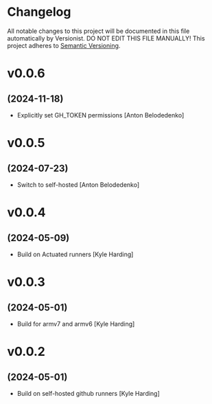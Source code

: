 # Changelog

All notable changes to this project will be documented in this file
automatically by Versionist. DO NOT EDIT THIS FILE MANUALLY!
This project adheres to [Semantic Versioning](http://semver.org/).

# v0.0.6
## (2024-11-18)

* Explicitly set GH_TOKEN permissions [Anton Belodedenko]

# v0.0.5
## (2024-07-23)

* Switch to self-hosted [Anton Belodedenko]

# v0.0.4
## (2024-05-09)

* Build on Actuated runners [Kyle Harding]

# v0.0.3
## (2024-05-01)

* Build for armv7 and armv6 [Kyle Harding]

# v0.0.2
## (2024-05-01)

* Build on self-hosted github runners [Kyle Harding]
